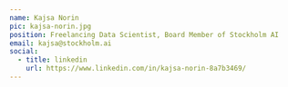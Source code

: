 ```yaml
---
name: Kajsa Norin
pic: kajsa-norin.jpg
position: Freelancing Data Scientist, Board Member of Stockholm AI
email: kajsa@stockholm.ai
social:
  - title: linkedin
    url: https://www.linkedin.com/in/kajsa-norin-8a7b3469/
---
```

